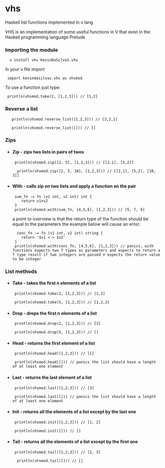 # vhs
Haskell list functions implemented in v lang 

VHS is an implementation of some useful functions in V that exist in the Haskell programming language Prelude

### Importing the module
```
  v install vhs KevinDaSilvaS.vhs
```
In your v file import 
```
 import kevindasilvas.vhs as vhsmod
```
To use a function just type:
```
 println(vhsmod.take(2, [1,2,3])) // [1,2]
```

### Reverse a list
```
   println(vhsmod.reverse_list([1,2,3])) // [3,2,1]
```
```
   println(vhsmod.reverse_list([])) // []
```


### Zips
 - #### Zip - zips two lists in pairs of twos
    ```
     println(vhsmod.zip([2, 5], [1,2,3])) // [[2,1], [5,2]]
    ```
    
    ```
      println(vhsmod.zip([2, 5, 10], [1,2,3])) // [[2,1], [5,2], [10, 3]]
    ```
    
  - #### With - calls zip on two lists and apply a function on the pair
    ```
     sum_fn := fn (v1 int, v2 int) int {
        return v1+v2
     }
     println(vhsmod.with(sum_fn, [4,5,6], [1,2,3])) // [5, 7, 9]
    ```
    a point to overview is that the return type of the function should be equal to the parameters the example below will cause an error:
    ```
      conc_fn := fn (v1 int, v2 int) string {
        return '$v1 <-> $v2'
     }
     println(vhsmod.with(conc_fn, [4,5,6], [1,2,3])) // panics, with functions expects two T types as parameters and expects to return a T type result if two integers are passed V expects the return value to be integer 
    ```

### List methods
  - #### Take - takes the first n elements of a list
    ```
     println(vhsmod.take(2, [1,2,3])) // [1,2]
    ```
    
    ```
     println(vhsmod.take(5, [1,2,3])) // [1,2,3]
    ```
  - #### Drop - drops the first n elements of a list
    ```
     println(vhsmod.drop(2, [1,2,3])) // [3]
    ```
    
    ```
     println(vhsmod.drop(5, [1,2,3])) // []
    ```
  - #### Head - returns the first element of a list
    ```
     println(vhsmod.head([1,2,3])) // [1]
    ```
    
    ```
     println(vhsmod.head([])) // panics the list should have a length of at least one element
    ```
  - #### Last - returns the last element of a list
    ```
     println(vhsmod.last([1,2,3])) // [3]
    ```
    
    ```
     println(vhsmod.last([])) // panics the list should have a length of at least one element
    ```
  - #### Init - returns all the elements of a list except by the last one
    ```
     println(vhsmod.init([1,2,3])) // [1, 2]
    ```
    
    ```
     println(vhsmod.init([])) // []
    ```
    
  - #### Tail - returns all the elements of a list except by the first one
    ```
     println(vhsmod.tail([1,2,3])) // [2, 3]
    ```

    ```
      println(vhsmod.tail([])) // []
    ```

 

